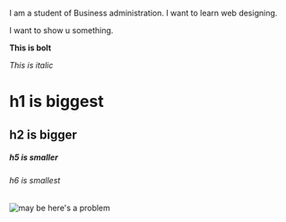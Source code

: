 <DOCTYPE HTML>
  <html>
    <head>
      <meta charset="utf-8">
     <title> This is my second job </title>
    </head>
        <body>
          <p> I am a student of Business administration. I want to learn web designing. </p> <p> I want to show u something.</p>
          <p><b> This is bolt </b></P>
          <p><i> This is italic </i></p>
          <h1> h1 is biggest </h1>
          <h2> h2 is bigger </h2>
          <h5>  h5 is smaller </h5>
          <h6> h6 is smallest </h6>
          <img src="C:\Users\WALTON N41\Pictures\SantMartin7000.jpg" alt="may be here's a problem">
    </body>
    </html>
